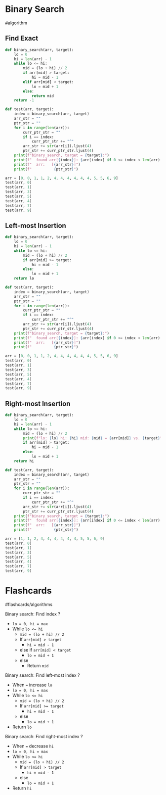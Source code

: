 # Binary Search
#algorithm 

## Find Exact
```python
def binary_search(arr, target):
	lo = 0
	hi = len(arr) - 1
	while lo <= hi:
		mid = (lo + hi) // 2
		if arr[mid] > target:
			hi = mid - 1
		elif arr[mid] < target:
			lo = mid + 1
		else:
			return mid
	return -1

def test(arr, target):
	index = binary_search(arr, target)
	arr_str = ""
	ptr_str = ""
	for i in range(len(arr)):
		curr_ptr_str = ""
		if i == index:
			curr_ptr_str += "^"
		arr_str += str(arr[i]).ljust(4)
		ptr_str += curr_ptr_str.ljust(4)
	print(f"binary_search, target = {target}:")
	print(f"  found arr[{index}]: {arr[index] if 0 <= index < len(arr) else 'N/A'}")
	print(f"  arr:   [{arr_str}]")
	print(f"          {ptr_str}")

arr = [0, 0, 1, 1, 2, 4, 4, 4, 4, 4, 4, 5, 5, 6, 9]
test(arr, 0)
test(arr, 1)
test(arr, 3)
test(arr, 5)
test(arr, 4)
test(arr, 7)
test(arr, 9)
```
## Left-most Insertion
```python
def binary_search(arr, target):
	lo = 0
	hi = len(arr) - 1
	while lo <= hi:
		mid = (lo + hi) // 2
		if arr[mid] >= target:
			hi = mid - 1
		else:
			lo = mid + 1
	return lo

def test(arr, target):
	index = binary_search(arr, target)
	arr_str = ""
	ptr_str = ""
	for i in range(len(arr)):
		curr_ptr_str = ""
		if i == index:
			curr_ptr_str += "^"
		arr_str += str(arr[i]).ljust(4)
		ptr_str += curr_ptr_str.ljust(4)
	print(f"binary_search, target = {target}:")
	print(f"  found arr[{index}]: {arr[index] if 0 <= index < len(arr) else 'N/A'}")
	print(f"  arr:   [{arr_str}]")
	print(f"          {ptr_str}")

arr = [0, 0, 1, 1, 2, 4, 4, 4, 4, 4, 4, 5, 5, 6, 9]
test(arr, 0)
test(arr, 1)
test(arr, 3)
test(arr, 5)
test(arr, 4)
test(arr, 7)
test(arr, 9)
```
## Right-most Insertion
```python
def binary_search(arr, target):
	lo = 0
	hi = len(arr) - 1
	while lo <= hi:
		mid = (lo + hi) // 2
		print(f"lo: {lo} hi: {hi} mid: {mid} = {arr[mid]} vs. {target}")
		if arr[mid] > target:
			hi = mid - 1
		else:
			lo = mid + 1
	return hi

def test(arr, target):
	index = binary_search(arr, target)
	arr_str = ""
	ptr_str = ""
	for i in range(len(arr)):
		curr_ptr_str = ""
		if i == index:
			curr_ptr_str += "^"
		arr_str += str(arr[i]).ljust(4)
		ptr_str += curr_ptr_str.ljust(4)
	print(f"binary_search, target = {target}:")
	print(f"  found arr[{index}]: {arr[index] if 0 <= index < len(arr) else 'N/A'}")
	print(f"  arr:   [{arr_str}]")
	print(f"          {ptr_str}")

arr = [1, 1, 2, 4, 4, 4, 4, 4, 4, 5, 5, 6, 9]
test(arr, 0)
test(arr, 1)
test(arr, 3)
test(arr, 5)
test(arr, 4)
test(arr, 7)
test(arr, 9)
```
# Flashcards
#flashcards/algorithms 

Binary search: Find index
?
- `lo = 0, hi = max`
- While `lo <= hi`
	- `mid = (lo + hi) // 2`
	- If `arr[mid] > target`
		- `hi = mid - 1`
	- else if `arr[mid] < target`
		- `lo = mid + 1`
	- else
		- Return `mid`
<!--SR:!2025-02-08,19,250-->

Binary search: Find left-most index
?
- When `=` increase `lo`
- `lo = 0, hi = max`
- While `lo <= hi`
	- `mid = (lo + hi) // 2`
	- If `arr[mid] >= target`
		- `hi = mid - 1`
	- else
		- `lo = mid + 1`
- Return `lo`
<!--SR:!2025-02-12,19,250-->

Binary search: Find right-most index
?
- When `=` decrease `hi`
- `lo = 0, hi = max`
- While `lo <= hi`
	- `mid = (lo + hi) // 2`
	- If `arr[mid] > target`
		- `hi = mid - 1`
	- else
		- `lo = mid + 1`
- Return `hi`
<!--SR:!2025-02-06,19,250-->